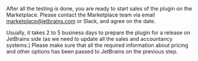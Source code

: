 [//]: # (title: 7. Release the Plugin)

After all the testing is done, you are ready to start sales of the plugin on the Marketplace. Please contact the Marketplace team via email [marketplace@jetbrains.com](mailto:marketplace@jetbrains.com) or Slack, and agree on the date.

Usually, it takes 2 to 5 business days to prepare the plugin for a release on JetBrains side (as we need to update all the sales and accountancy systems.) Please make sure that all the required information about pricing and other options has been passed to JetBrains on the previous step.
